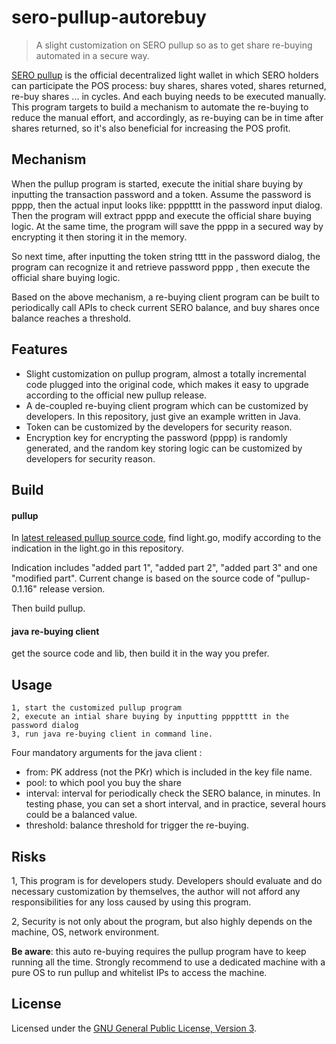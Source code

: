 # sero-pullup-autorebuy

> A slight customization on SERO pullup so as to get share re-buying automated in a secure way.

[SERO pullup](https://github.com/sero-cash/pullup/) is the official decentralized light wallet in which SERO holders can participate the POS process: buy shares, shares voted, shares returned, re-buy shares ... in cycles. And each buying needs to be executed manually.  This program targets to build a mechanism to automate the re-buying to reduce the manual effort, and accordingly, as re-buying can be in time after shares returned, so it's also beneficial for increasing the POS profit.

## Mechanism 

When the pullup program is started, execute the initial share buying by inputting the transaction password and a token. Assume the password is pppp, then the actual input looks like: pppptttt in the password input dialog. Then the program will extract pppp and execute the official share buying logic. At the same time, the program will save the pppp in a secured way by encrypting it then storing it in the memory. 

So next time,  after inputting the token string tttt in the password dialog, the program can recognize it and retrieve password pppp , then execute the official share buying logic.

Based on the above mechanism, a re-buying client program can be built to periodically call APIs to check current SERO balance, and buy shares once balance reaches a threshold.

## Features

- Slight customization on pullup program, almost a totally incremental code plugged into the original code, which makes it easy to upgrade according to the official new pullup release.
- A de-coupled re-buying client program which can be customized by developers. In this repository, just give an example written in Java.
- Token can be customized by the developers for security reason.
- Encryption key for encrypting the password (pppp) is randomly generated, and the random key storing logic can be customized by developers for security reason.

## Build

#### pullup

In [latest released pullup source code](https://github.com/sero-cash/pullup/releases), find light.go, modify according to the indication in the light.go in this repository. 

Indication includes "added part 1", "added part 2", "added part 3" and one "modified part". Current change is based on the source code of "pullup-0.1.16" release version.

Then build pullup.

#### java re-buying client

get the source code and lib, then build it in the way you prefer.

## Usage

```
1, start the customized pullup program
2, execute an intial share buying by inputting pppptttt in the password dialog
3, run java re-buying client in command line. 
```

Four mandatory arguments for the java client :

- from: PK address (not the PKr) which is included in the key file name.
- pool: to which pool you buy the share
- interval: interval for periodically check the SERO balance, in minutes. In testing phase, you can set a short interval, and in practice, several hours could be a balanced value.
- threshold: balance threshold for trigger the re-buying.

## Risks

1, This program is for developers study. Developers should evaluate and do necessary customization by themselves, the author will not afford any responsibilities for any loss caused by using this program.

2, Security is not only about the program, but also highly depends on the machine, OS, network environment.

**Be aware**: this auto re-buying requires the pullup program have to keep running all the time. Strongly recommend to use a dedicated machine with a pure OS to run pullup and whitelist IPs to access the machine.

## License

Licensed under the [GNU General Public License, Version 3](https://github.com/sero-cash/serominer/blob/master/LICENSE).